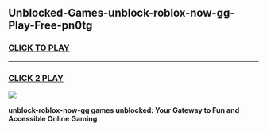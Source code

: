 
## Unblocked-Games-unblock-roblox-now-gg-Play-Free-pn0tg
<h3>
<a href="https://premium76.site?title=unblock-roblox-now-gg&ref=17A">CLICK TO PLAY</a></h3>
<hr>

<h3>
<a href="https://premium76.site?title=unblock-roblox-now-gg&ref=17A">CLICK 2 PLAY</a>
  
</h3>

<a href="https://premium76.site?title=unblock-roblox-now-gg&ref=17A"><img src="https://clearcache.store/games.png"></a>


**unblock-roblox-now-gg games unblocked: Your Gateway to Fun and Accessible Online Gaming**

